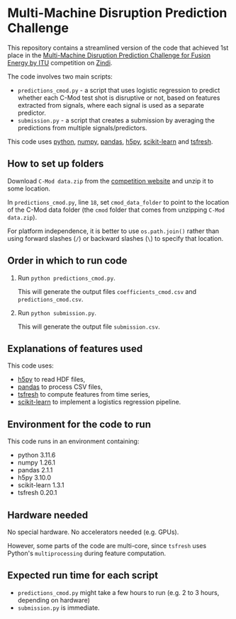# Multi-Machine Disruption Prediction Challenge

This repository contains a streamlined version of the code that achieved 1st place in the [Multi-Machine Disruption Prediction Challenge for Fusion Energy by ITU](https://zindi.africa/competitions/multi-machine-disruption-prediction-challenge/) competition on [Zindi](https://zindi.africa/).

The code involves two main scripts:
* `predictions_cmod.py` - a script that uses logistic regression to predict whether each C-Mod test shot is disruptive or not, based on features extracted from signals, where each signal is used as a separate predictor.
* `submission.py` - a script that creates a submission by averaging the predictions from multiple signals/predictors.

This code uses [python](https://www.python.org/), [numpy](https://numpy.org/), [pandas](https://pandas.pydata.org/), [h5py](https://www.h5py.org/), [scikit-learn](https://scikit-learn.org/) and [tsfresh](https://tsfresh.readthedocs.io/).

## How to set up folders

Download `C-Mod data.zip` from the [competition website](https://zindi.africa/competitions/multi-machine-disruption-prediction-challenge/data) and unzip it to some location.

In `predictions_cmod.py`, line `18`, set `cmod_data_folder` to point to the location of the C-Mod data folder (the `cmod` folder that comes from unzipping `C-Mod data.zip`).

For platform independence, it is better to use `os.path.join()` rather than using forward slashes (`/`) or backward slashes (`\`) to specify that location.

## Order in which to run code

1. Run `python predictions_cmod.py`.

   This will generate the output files `coefficients_cmod.csv` and `predictions_cmod.csv`.

2. Run `python submission.py`.

   This will generate the output file `submission.csv`.

## Explanations of features used

This code uses:
* [h5py](https://www.h5py.org/) to read HDF files,
* [pandas](https://pandas.pydata.org/) to process CSV files,
* [tsfresh](https://tsfresh.readthedocs.io/) to compute features from time series,
* [scikit-learn](https://scikit-learn.org/) to implement a logistics regression pipeline.

## Environment for the code to run

This code runs in an environment containing:
* python 3.11.6
* numpy 1.26.1
* pandas 2.1.1
* h5py 3.10.0
* scikit-learn 1.3.1
* tsfresh 0.20.1

## Hardware needed

No special hardware. No accelerators needed (e.g. GPUs).

However, some parts of the code are multi-core, since `tsfresh` uses Python's `multiprocessing` during feature computation.

## Expected run time for each script

* `predictions_cmod.py` might take a few hours to run (e.g. 2 to 3 hours, depending on hardware)
* `submission.py` is immediate.
